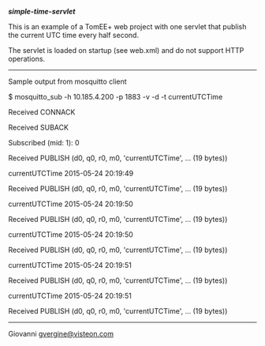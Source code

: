 ***simple-time-servlet***

This is an example of a TomEE+ web project with one servlet that publish the current UTC time every half second.

The servlet is loaded on startup (see web.xml) and do not support HTTP operations.


------

Sample output from mosquitto client


$ mosquitto_sub  -h 10.185.4.200 -p 1883 -v -d -t currentUTCTime

Received CONNACK

Received SUBACK

Subscribed (mid: 1): 0

Received PUBLISH (d0, q0, r0, m0, 'currentUTCTime', ... (19 bytes))

currentUTCTime 2015-05-24 20:19:49

Received PUBLISH (d0, q0, r0, m0, 'currentUTCTime', ... (19 bytes))

currentUTCTime 2015-05-24 20:19:50

Received PUBLISH (d0, q0, r0, m0, 'currentUTCTime', ... (19 bytes))

currentUTCTime 2015-05-24 20:19:50

Received PUBLISH (d0, q0, r0, m0, 'currentUTCTime', ... (19 bytes))

currentUTCTime 2015-05-24 20:19:51

Received PUBLISH (d0, q0, r0, m0, 'currentUTCTime', ... (19 bytes))

currentUTCTime 2015-05-24 20:19:51

Received PUBLISH (d0, q0, r0, m0, 'currentUTCTime', ... (19 bytes))

------

Giovanni
gvergine@visteon.com